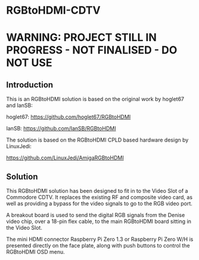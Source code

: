 # RGBtoHDMI-CDTV

# WARNING: PROJECT STILL IN PROGRESS - NOT FINALISED - DO NOT USE #

## Introduction

This is an RGBtoHDMI solution is based on the original work by hoglet67 and IanSB:

hoglet67:
https://github.com/hoglet67/RGBtoHDMI

IanSB:
https://github.com/IanSB/RGBtoHDMI

The solution is based on the RGBtoHDMI CPLD based hardware design by LinuxJedi:

https://github.com/LinuxJedi/AmigaRGBtoHDMI

## Solution

This RGBtoHDMI solution has been designed to fit in to the Video Slot of a Commodore CDTV. It replaces the existing RF and composite video card, as well as providing a bypass for the video signals to go to the RGB video port.

A breakout board is used to send the digital RGB signals from the Denise video chip, over a 18-pin flex cable, to the main RGBtoHDMI board sitting in the Video Slot.

The mini HDMI connector Raspberry Pi Zero 1.3 or Raspberry Pi Zero W/H is presented directly on the face plate, along with push buttons to control the RGBtoHDMI OSD menu.

